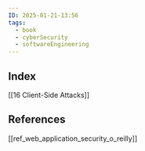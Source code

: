 ```yaml
---
ID: 2025-01-21-13:56
tags:
  - book
  - cyberSecurity
  - softwareEngineering
---
```

## Index
[[16 Client-Side Attacks]]

## References
[[ref_web_application_security_o_reilly]]